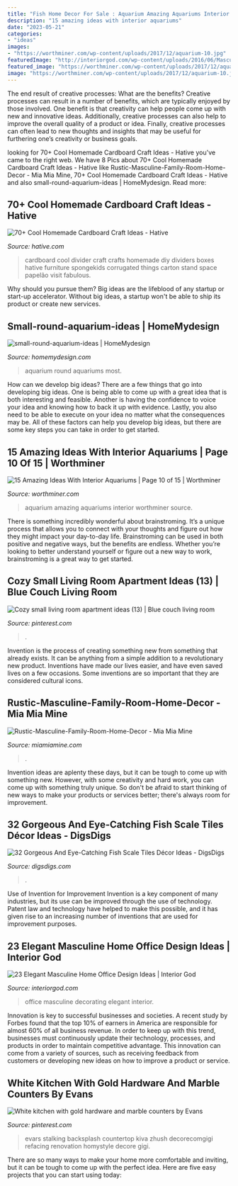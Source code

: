 ```yaml
---
title: "Fish Home Decor For Sale : Aquarium Amazing Aquariums Interior Worthminer Source"
description: "15 amazing ideas with interior aquariums"
date: "2023-05-21"
categories:
- "ideas"
images:
- "https://worthminer.com/wp-content/uploads/2017/12/aquarium-10.jpg"
featuredImage: "http://interiorgod.com/wp-content/uploads/2016/06/Masculine-Home-Office-Decorating-Ideas.jpg"
featured_image: "https://worthminer.com/wp-content/uploads/2017/12/aquarium-10.jpg"
image: "https://worthminer.com/wp-content/uploads/2017/12/aquarium-10.jpg"
---
```



The end result of creative processes: What are the benefits?
Creative processes can result in a number of benefits, which are typically enjoyed by those involved. One benefit is that creativity can help people come up with new and innovative ideas. Additionally, creative processes can also help to improve the overall quality of a product or idea. Finally, creative processes can often lead to new thoughts and insights that may be useful for furthering one’s creativity or business goals.

	

		
looking for 70+ Cool Homemade Cardboard Craft Ideas - Hative you've came to the right web. We have 8 Pics about 70+ Cool Homemade Cardboard Craft Ideas - Hative like Rustic-Masculine-Family-Room-Home-Decor - Mia Mia Mine, 70+ Cool Homemade Cardboard Craft Ideas - Hative and also small-round-aquarium-ideas | HomeMydesign. Read more:
		
    
## 70+ Cool Homemade Cardboard Craft Ideas - Hative

<img loading=lazy src="https://hative.com/wp-content/uploads/2014/04/cardboard-crafts/25-cardboard-room-divider.jpg" onerror="this.onerror=null;this.src='https://tse3.mm.bing.net/th?id=OIP.V8twlqYQSxlzuJt0axIWrQHaHV&amp;pid=15.1';" alt="70+ Cool Homemade Cardboard Craft Ideas - Hative">

_Source: hative.com_

>cardboard cool divider craft crafts homemade diy dividers boxes hative furniture spongekids corrugated things carton stand space papelão visit fabulous. 

	

Why should you pursue them?
Big ideas are the lifeblood of any startup or start-up accelerator. Without big ideas, a startup won't be able to ship its product or create new services.

    
## Small-round-aquarium-ideas | HomeMydesign

<img loading=lazy src="https://homemydesign.com/wp-content/uploads/2015/10/small-round-aquarium-ideas.jpg" onerror="this.onerror=null;this.src='https://tse1.mm.bing.net/th?id=OIP.k6fWvPzcZszeJ5wiOUzUOQHaJL&amp;pid=15.1';" alt="small-round-aquarium-ideas | HomeMydesign">

_Source: homemydesign.com_

>aquarium round aquariums most. 

	

How can we develop big ideas?
There are a few things that go into developing big ideas. One is being able to come up with a great idea that is both interesting and feasible. Another is having the confidence to voice your idea and knowing how to back it up with evidence. Lastly, you also need to be able to execute on your idea no matter what the consequences may be. All of these factors can help you develop big ideas, but there are some key steps you can take in order to get started.

    
## 15 Amazing Ideas With Interior Aquariums | Page 10 Of 15 | Worthminer

<img loading=lazy src="https://worthminer.com/wp-content/uploads/2017/12/aquarium-10.jpg" onerror="this.onerror=null;this.src='https://tse2.mm.bing.net/th?id=OIP.siLimFr_VfT91IIY31TFaAHaLH&amp;pid=15.1';" alt="15 Amazing Ideas With Interior Aquariums | Page 10 of 15 | Worthminer">

_Source: worthminer.com_

>aquarium amazing aquariums interior worthminer source. 

	

There is something incredibly wonderful about brainstroming. It’s a unique process that allows you to connect with your thoughts and figure out how they might impact your day-to-day life. Brainstroming can be used in both positive and negative ways, but the benefits are endless. Whether you’re looking to better understand yourself or figure out a new way to work, brainstroming is a great way to get started.

    
## Cozy Small Living Room Apartment Ideas (13) | Blue Couch Living Room

<img loading=lazy src="https://i.pinimg.com/736x/cd/d5/75/cdd575b72e69780ac8f883cc01219c13.jpg" onerror="this.onerror=null;this.src='https://tse1.mm.bing.net/th?id=OIP.skhy6wVy1LQKmkgXx5oKKQHaLH&amp;pid=15.1';" alt="Cozy small living room apartment ideas (13) | Blue couch living room">

_Source: pinterest.com_

>. 

	

Invention is the process of creating something new from something that already exists. It can be anything from a simple addition to a revolutionary new product. Inventions have made our lives easier, and have even saved lives on a few occasions. Some inventions are so important that they are considered cultural icons.

    
## Rustic-Masculine-Family-Room-Home-Decor - Mia Mia Mine

<img loading=lazy src="https://www.miamiamine.com/wp-content/uploads/2018/10/Rustic-Masculine-Family-Room-Home-Decor.jpg" onerror="this.onerror=null;this.src='https://tse4.mm.bing.net/th?id=OIP.S4EicHKF6Th81E7dBvp_NwHaLH&amp;pid=15.1';" alt="Rustic-Masculine-Family-Room-Home-Decor - Mia Mia Mine">

_Source: miamiamine.com_

>. 

	

Invention ideas are aplenty these days, but it can be tough to come up with something new. However, with some creativity and hard work, you can come up with something truly unique. So don't be afraid to start thinking of new ways to make your products or services better; there's always room for improvement.

    
## 32 Gorgeous And Eye-Catching Fish Scale Tiles Décor Ideas - DigsDigs

<img loading=lazy src="https://www.digsdigs.com/photos/gorgeous-and-eye-catching-fish-scale-tiles-decor-ideas-11.jpg" onerror="this.onerror=null;this.src='https://tse1.mm.bing.net/th?id=OIP.0FdNImw1TJngRQeSkxO2kAHaLH&amp;pid=15.1';" alt="32 Gorgeous And Eye-Catching Fish Scale Tiles Décor Ideas - DigsDigs">

_Source: digsdigs.com_

>. 

	

Use of Invention for Improvement
Invention is a key component of many industries, but its use can be improved through the use of technology. Patent law and technology have helped to make this possible, and it has given rise to an increasing number of inventions that are used for improvement purposes.

    
## 23 Elegant Masculine Home Office Design Ideas | Interior God

<img loading=lazy src="http://interiorgod.com/wp-content/uploads/2016/06/Masculine-Home-Office-Decorating-Ideas.jpg" onerror="this.onerror=null;this.src='https://tse2.mm.bing.net/th?id=OIP.5EY33hPawWBjq-90XJq2MgHaLH&amp;pid=15.1';" alt="23 Elegant Masculine Home Office Design Ideas | Interior God">

_Source: interiorgod.com_

>office masculine decorating elegant interior. 

	

Innovation is key to successful businesses and societies. A recent study by Forbes found that the top 10% of earners in America are responsible for almost 60% of all business revenue. In order to keep up with this trend, businesses must continuously update their technology, processes, and products in order to maintain competitive advantage. This innovation can come from a variety of sources, such as receiving feedback from customers or developing new ideas on how to improve a product or service.

    
## White Kitchen With Gold Hardware And Marble Counters By Evans

<img loading=lazy src="https://i.pinimg.com/736x/71/3d/b1/713db19712c765a576946989b1abd0a1.jpg" onerror="this.onerror=null;this.src='https://tse4.mm.bing.net/th?id=OIP.bTJyovmxbMNHv6yW_3lcNwHaKl&amp;pid=15.1';" alt="White kitchen with gold hardware and marble counters by Evans">

_Source: pinterest.com_

>evars stalking backsplash countertop kiva zhush decorecomgigi refacing renovation homystyle decore gigi. 

	

There are so many ways to make your home more comfortable and inviting, but it can be tough to come up with the perfect idea. Here are five easy projects that you can start using today: 

